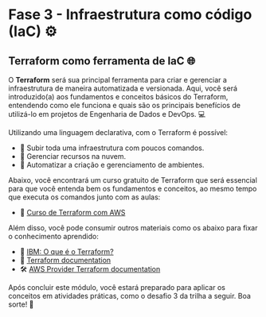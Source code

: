 # Fase 3 - Infraestrutura como código (IaC) ⚙️

## Terraform como ferramenta de IaC 🌐

O **Terraform** será sua principal ferramenta para criar e gerenciar a infraestrutura de maneira automatizada e versionada. Aqui, você será introduzido(a) aos fundamentos e conceitos básicos do Terraform, entendendo como ele funciona e quais são os principais benefícios de utilizá-lo em projetos de Engenharia de Dados e DevOps. 💻

Utilizando uma linguagem declarativa, com o Terraform é possível:

- 🔧 Subir toda uma infraestrutura com poucos comandos.
- 🚀 Gerenciar recursos na nuvem.
- 🧩 Automatizar a criação e gerenciamento de ambientes.

Abaixo, você encontrará um curso gratuito de Terraform que será essencial para que você entenda bem os fundamentos e conceitos, ao mesmo tempo que executa os comandos junto com as aulas:

- 🎥 [Curso de Terraform com AWS](https://www.youtube.com/watch?v=bIPF_hzmQGE&list=PLWQmZVQayUUIgSmOj3GPH2BJcn0hOzIaP)

Além disso, você pode consumir outros materiais como os abaixo para fixar o conhecimento aprendido:

- 📖 [IBM: O que é o Terraform?](https://www.ibm.com/br-pt/topics/terraform)
- 📘 [Terraform documentation](https://developer.hashicorp.com/terraform/docs)
- 🛠️ [AWS Provider Terraform documentation](https://registry.terraform.io/providers/hashicorp/aws/latest/docs)

Após concluir este módulo, você estará preparado para aplicar os conceitos em atividades práticas, como o desafio 3 da trilha a seguir. Boa sorte! 💪
